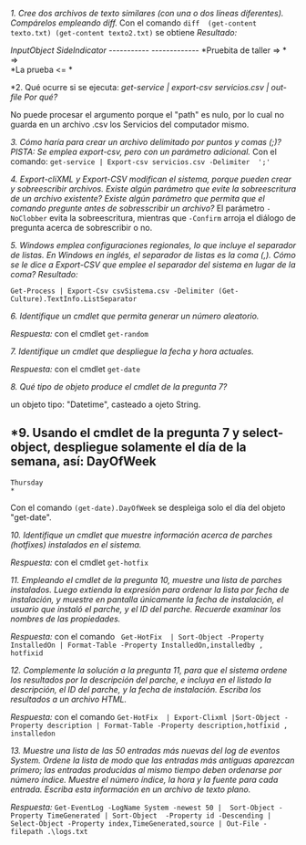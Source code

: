 *1. Cree dos archivos de texto similares (con una o dos líneas diferentes). Compárelos empleando diff.*
Con el comando ```diff  (get-content texto.txt) (get-content texto2.txt)``` se obtiene
_Resultado:_

*InputObject        SideIndicator*
*-----------        -------------*
*Pruebita de taller =>         *  
                   =>           
*La prueba          <=  *    

*2. Qué ocurre si se ejecuta:
*get-service | export-csv servicios.csv | out-file
Por qué?*

No puede procesar el argumento porque el "path" es nulo, por lo cual no guarda en un archivo .csv los Servicios del computador mismo.

*3. Cómo haría para crear un archivo delimitado por puntos y comas (;)? PISTA: Se emplea export-csv, pero con un parámetro adicional.*
Con el comando: ```get-service | Export-csv servicios.csv -Delimiter  ';'``` 

*4. Export-cliXML y Export-CSV modifican el sistema, porque pueden crear y sobreescribir archivos. Existe algún parámetro que evite la sobreescritura de un archivo existente? Existe algún parámetro que permita que el comando pregunte antes de sobresscribir un archivo?*
El parámetro ```-NoClobber``` evita la sobreescritura, mientras que ```-Confirm``` arroja el diálogo de pregunta acerca de sobrescribir o no.

*5. Windows emplea configuraciones regionales, lo que incluye el separador de listas. En Windows en inglés, el separador de listas es la coma (,). Cómo se le dice a Export-CSV que emplee el separador del sistema en lugar de la coma?*
  _Resultado:_
  
  ```Get-Process | Export-Csv csvSistema.csv -Delimiter (Get-Culture).TextInfo.ListSeparator```
  
  
*6. Identifique un cmdlet que permita generar un número aleatorio.*

_Respuesta:_ con el cmdlet  ```get-random```

*7. Identifique un cmdlet que despliegue la fecha y hora actuales.*

_Respuesta:_ con el cmdlet  ```get-date```

*8. Qué tipo de objeto produce el cmdlet de la pregunta 7?*

un objeto tipo: "Datetime", casteado a ojeto String.

*9. Usando el cmdlet de la pregunta 7 y select-object, despliegue solamente el día de la semana, así:
   DayOfWeek
   ---------
    Thursday
    *
   Con el comando ```(get-date).DayOfWeek``` se despleiga solo el día del objeto "get-date".
    
*10. Identifique un cmdlet que muestre información acerca de parches (hotfixes) instalados en el sistema.*

_Respuesta:_ con el cmdlet  ```get-hotfix```

*11. Empleando el cmdlet de la pregunta 10, muestre una lista de parches instalados. Luego extienda la expresión para ordenar la lista por fecha de instalación, y muestre en pantalla únicamente la fecha de instalación, el usuario que instaló el parche, y el ID del parche. Recuerde examinar los nombres de las propiedades.*

_Respuesta:_ con el comando ``` Get-HotFix  | Sort-Object -Property InstalledOn | Format-Table -Property InstalledOn,installedby , hotfixid```



*12. Complemente la solución a la pregunta 11, para que el sistema ordene los resultados por la descripción del parche, e incluya en el listado la descripción, el ID del parche, y la fecha de instalación. Escriba los resultados a un archivo HTML.*

_Respuesta:_ con el comando ```Get-HotFix  | Export-Clixml |Sort-Object -Property description | Format-Table -Property description,hotfixid , installedon```

*13. Muestre una lista de las 50 entradas más nuevas del log de eventos System. Ordene la lista de modo que las entradas más antiguas aparezcan primero; las entradas producidas al mismo tiempo deben ordenarse por número índice. Muestre el número índice, la hora y la fuente para cada entrada. Escriba esta información en un archivo de texto plano.*

_Respuesta:_ ```Get-EventLog -LogName System -newest 50 |  Sort-Object -Property TimeGenerated | Sort-Object  -Property id -Descending |  Select-Object -Property index,TimeGenerated,source | Out-File -filepath .\logs.txt```

